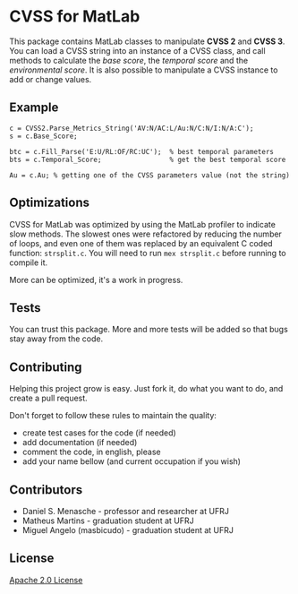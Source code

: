 
CVSS for MatLab
===============

This package contains MatLab classes to manipulate **CVSS 2** and **CVSS 3**.
You can load a CVSS string into an instance of a CVSS class, and call
methods to calculate the *base score*, the *temporal score* and the *environmental score*.
It is also possible to manipulate a CVSS instance to add or change values.

Example
-------

```
c = CVSS2.Parse_Metrics_String('AV:N/AC:L/Au:N/C:N/I:N/A:C');
s = c.Base_Score;

btc = c.Fill_Parse('E:U/RL:OF/RC:UC');  % best temporal parameters
bts = c.Temporal_Score;                 % get the best temporal score

Au = c.Au; % getting one of the CVSS parameters value (not the string)
```

Optimizations
-------------

CVSS for MatLab was optimized by using the MatLab profiler to indicate slow methods.
The slowest ones were refactored by reducing the number of loops,
and even one of them was replaced by an equivalent C coded function: `strsplit.c`.
You will need to run `mex strsplit.c` before running to compile it.

More can be optimized, it's a work in progress.

Tests
-----

You can trust this package.
More and more tests will be added so that bugs stay away from the code.

Contributing
------------

Helping this project grow is easy.
Just fork it, do what you want to do, and create a pull request.

Don't forget to follow these rules to maintain the quality:
- create test cases for the code (if needed)
- add documentation (if needed)
- comment the code, in english, please
- add your name bellow (and current occupation if you wish)

Contributors
------------

- Daniel S. Menasche - professor and researcher at UFRJ
- Matheus Martins - graduation student at UFRJ
- Miguel Angelo (masbicudo) - graduation student at UFRJ

License
-------

[Apache 2.0 License](LICENSE)
